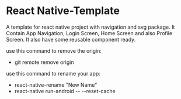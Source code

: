 # React Native-Template
A template for react native project with navigation and svg package.
It Contain App Navigation, Login Screen, Home Screen and also Profile Screen.
It also have some reusable component ready.

use this command to remove the origin: 
- git remote remove origin

use this command to rename your app:
- react-native-rename "New Name"
- react-native run-android -- --reset-cache
